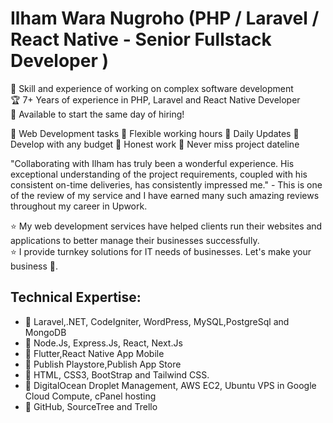 
# Ilham Wara Nugroho (PHP / Laravel / React Native - Senior Fullstack Developer )
<p>
🚀 Skill and experience of working on complex software development <br>
🏆 7+ Years of experience in PHP, Laravel and React Native Developer <br>
📅 Available to start the same day of hiring! <br>

🚀 Web Development tasks  🚀 Flexible working hours 🚀 Daily Updates 🚀 Develop with any budget 🚀 Honest work 🚀 Never miss project dateline

"Collaborating with Ilham has truly been a wonderful experience. His exceptional understanding of the project requirements, coupled with his consistent on-time deliveries, has consistently impressed me." - This is one of the review of my service and I have earned many such amazing reviews throughout my career in Upwork.


⭐ My web development services have helped clients run their websites and applications to better manage their businesses successfully. <br>
⭐ I provide turnkey solutions for IT needs of businesses. Let's make your business 🚀.
</p>

## Technical Expertise:
- 🚀 Laravel,.NET, CodeIgniter, WordPress, MySQL,PostgreSql and MongoDB
- 🚀 Node.Js, Express.Js, React, Next.Js
- 🚀 Flutter,React Native App Mobile
- 🚀 Publish Playstore,Publish App Store
- 🚀 HTML, CSS3, BootStrap and Tailwind CSS.
- 🚀 DigitalOcean Droplet Management, AWS EC2, Ubuntu VPS in Google Cloud Compute, cPanel hosting
- 🚀 GitHub, SourceTree and Trello